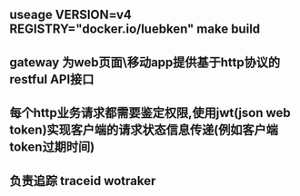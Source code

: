 ## useage VERSION=v4 REGISTRY="docker.io/luebken" make build
## gateway 为web页面\移动app提供基于http协议的restful API接口
## 每个http业务请求都需要鉴定权限,使用jwt(json web token)实现客户端的请求状态信息传递(例如客户端token过期时间)
## 负责追踪 traceid wotraker

